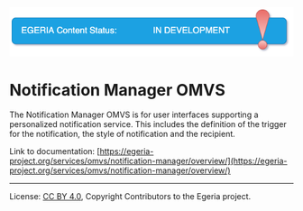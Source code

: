 <!-- SPDX-License-Identifier: CC-BY-4.0 -->
<!-- Copyright Contributors to the Egeria project. -->

![InDev](../../../images/egeria-content-status-in-development.png#pagewidth)

# Notification Manager OMVS 

The Notification Manager OMVS is for user interfaces supporting a personalized notification service.  This includes the definition of the trigger for the notification, the style of notification and the recipient.

Link to documentation: [https://egeria-project.org/services/omvs/notification-manager/overview/](https://egeria-project.org/services/omvs/notification-manager/overview/)

----
License: [CC BY 4.0](https://creativecommons.org/licenses/by/4.0/),
Copyright Contributors to the Egeria project.